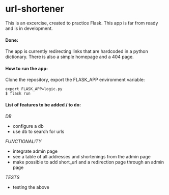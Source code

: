 # url-shortener

This is an excercise, created to practice Flask. This app is far from ready and is in development.

#### Done:
The app is currently redirecting links that are hardcoded in a python dictionary.
There is also a simple homepage and a 404 page.

#### How to run the app:
Clone the repository, export the FLASK_APP environment variable:
```
export FLASK_APP=logic.py
$ flask run
```

#### List of features to be added / to do:

*DB*
* configure a db
* use db to search for urls

*FUNCTIONALITY*
* integrate admin page
* see a table of all addresses and shortenings from the admin page
* make possible to add short_url and a redirection page through an admin page
 
*TESTS*
* testing the above

